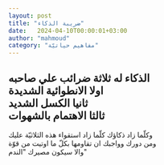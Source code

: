 ```yaml
---
layout: post
title: "ضريبة الذكاء"
date:   2024-04-10T00:00:01+03:00
author: "mahmoud"
category: "مفاهيم حياتيّة"
---
```



الذكاء له ثلاثة ضرائب علي صاحبه  
اولا الانطوائية الشديدة  
ثانيا الكسل الشديد  
ثالثا الاهتمام بالشهوات  
-  
وكلّما زاد ذكاؤك كلّما زاد استقواء هذه الثلاثيّة
عليك  
ومن دورك وواجبك ان تقاومها بكلّ ما اوتيت من قوّة  
والا سيكون مصيرك "الندم"
